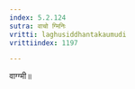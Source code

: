 ```yaml
---
index: 5.2.124
sutra: वाचो ग्मिनिः
vritti: laghusiddhantakaumudi
vrittiindex: 1197

---
```

वाग्ग्मी॥